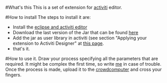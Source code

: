 #What's this
This is a set of extension for [activiti](www.activiti.org) editor.

#How to install
The steps to install it are:
- Install the [eclipse and activiti editor](http://www.activiti.org/userguide/index.html#eclipseDesignerInstallation)
- Download the last version of the Jar that can be found [here](https://github.com/esseti/BPM4Crowd-Activiti-Task-UIs/tree/master/target)
- Add the jar as user library in activiti (see section "Applying your extension to Activiti Designer" at [this page](http://www.activiti.org/userguide/index.html#eclipseDesignerCustomizingPalette).
- that's it.

#How to use it.
Draw your process specifying all the parameters that are required. It might be complex the first time, so write [me](https://github.com/esseti) in case of trouble.
Once the process is made, upload it to the [crowdcomputer](http://dev.crowdcomputer.org) and cross your fingers.

